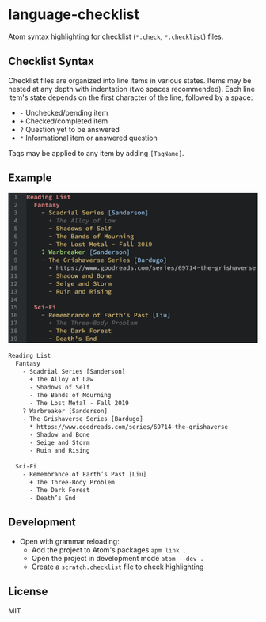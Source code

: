# language-checklist
Atom syntax highlighting for checklist (`*.check`, `*.checklist`) files.

## Checklist Syntax

Checklist files are organized into line items in various states. Items may be nested at any depth with
indentation (two spaces recommended). Each line item's state depends on the first character of the
line, followed by a space:

* `-` Unchecked/pending item
* `+` Checked/completed item
* `?` Question yet to be answered
* `*` Informational item or answered question

Tags may be applied to any item by adding `[TagName]`.

## Example

![Example Screenshot](/examples/screenshot.png?raw=true "Example Screenshot")

```
Reading List
  Fantasy
    - Scadrial Series [Sanderson]
      + The Alloy of Law
      - Shadows of Self
      - The Bands of Mourning
      - The Lost Metal - Fall 2019
    ? Warbreaker [Sanderson]
    - The Grishaverse Series [Bardugo]
      * https://www.goodreads.com/series/69714-the-grishaverse
      - Shadow and Bone
      - Seige and Storm
      - Ruin and Rising

  Sci-Fi
    - Remembrance of Earth’s Past [Liu]
      + The Three-Body Problem
      - The Dark Forest
      - Death’s End
```

## Development

- Open with grammar reloading:
  - Add the project to Atom's packages `apm link .`
  - Open the project in development mode `atom --dev .`
  - Create a `scratch.checklist` file to check highlighting

## License

MIT
